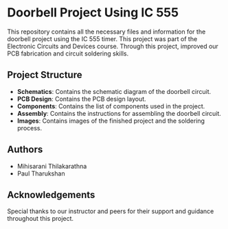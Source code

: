 # Doorbell Project Using IC 555

This repository contains all the necessary files and information for the doorbell project using the IC 555 timer. This project was part of the Electronic Circuits and Devices course. Through this project, improved our PCB fabrication and circuit soldering skills.

## Project Structure

- **Schematics**: Contains the schematic diagram of the doorbell circuit.
- **PCB Design**: Contains the PCB design layout.
- **Components**: Contains the list of components used in the project.
- **Assembly**: Contains the instructions for assembling the doorbell circuit.
- **Images**: Contains images of the finished project and the soldering process.

## Authors

- Mihisarani Thilakarathna
- Paul Tharukshan

## Acknowledgements

Special thanks to our instructor and peers for their support and guidance throughout this project.
